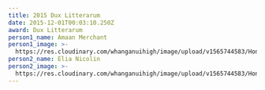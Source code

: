 ```yaml
---
title: 2015 Dux Litterarum
date: 2015-12-01T00:03:10.250Z
award: Dux Litterarum
person1_name: Amaan Merchant
person1_image: >-
  https://res.cloudinary.com/whanganuihigh/image/upload/v1565744583/Honours%20Board/2015_-_Dux_Amaan_Merchant.jpg
person2_name: Elia Nicolin
person2_image: >-
  https://res.cloudinary.com/whanganuihigh/image/upload/v1565744583/Honours%20Board/2015_-_Elia_Nicolin_-_Runner_up_dux.jpg
---
```


